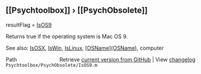 ## [[Psychtoolbox]] &#8250; [[PsychObsolete]]

resultFlag = [IsOS9](IsOS9)  
  
Returns true if the operating system is Mac OS 9.  
  
See also: [IsOSX](IsOSX), [IsWin](IsWin), [IsLinux](IsLinux), [[OSName](OSName)][(OSName)]((OSName)), computer  




<div class="code_header" style="text-align:right;">
  <span style="float:left;">Path&nbsp;&nbsp;</span> <span class="counter">Retrieve <a href=
  "https://raw.github.com/Psychtoolbox-3/Psychtoolbox-3/beta/Psychtoolbox/PsychObsolete/IsOS9.m">current version from GitHub</a> | View <a href=
  "https://github.com/Psychtoolbox-3/Psychtoolbox-3/commits/beta/Psychtoolbox/PsychObsolete/IsOS9.m">changelog</a></span>
</div>
<div class="code">
  <code>Psychtoolbox/PsychObsolete/IsOS9.m</code>
</div>

